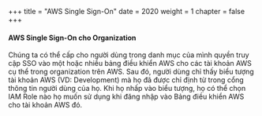 +++
title = "AWS Single Sign-On"
date = 2020
weight = 1
chapter = false
+++

#### AWS Single Sign-On cho Organization

Chúng ta có thể cấp cho người dùng trong danh mục của mình quyền truy cập SSO vào một hoặc nhiều bảng điều khiển AWS cho các tài khoản AWS cụ thể trong organization trên AWS. 
Sau đó, người dùng chỉ thấy biểu tượng tài khoản AWS (VD: Development) mà họ đã được chỉ định từ trong cổng thông tin người dùng của họ. Khi họ nhấp vào biểu tượng, họ có thể chọn IAM Role nào họ muốn sử dụng khi đăng nhập vào Bảng điều khiển AWS cho tài khoản AWS đó.